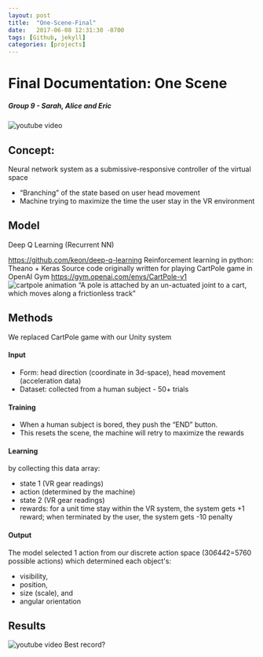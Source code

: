 ```yaml
---
layout: post
title:  "One-Scene-Final"
date:   2017-06-08 12:31:30 -0700
tags: [Github, jekyll]
categories: [projects]
---
```



# Final Documentation: One Scene
##### Group 9 - Sarah, Alice and Eric

![youtube video](https://youtu.be/zwdh9L1OKEc)

## Concept:
Neural network system as a submissive-responsive controller of the virtual space

* “Branching” of the state based on user head movement
* Machine trying to maximize the time the user stay in the VR environment

## Model
Deep Q Learning (Recurrent NN)

https://github.com/keon/deep-q-learning
Reinforcement learning in python: Theano + Keras
Source code originally written for playing CartPole game in OpenAI Gym https://gym.openai.com/envs/CartPole-v1
![cartpole animation](https://gym.openai.com/evaluations/eval_RrBNqWekTmGLCnEkETNIyw)
“A pole is attached by an un-actuated joint to a cart, which moves along a frictionless track”

## Methods
We replaced CartPole game with our Unity system

#### Input
* Form: head direction (coordinate in 3d-space), head movement (acceleration data)
* Dataset: collected from a human subject - 50+ trials

#### Training
* When a human subject is bored, they push the “END” button.
* This resets the scene, the machine will retry to maximize the rewards

#### Learning
by collecting this data array:
* state 1 (VR gear readings)
* action (determined by the machine)
* state 2 (VR gear readings)
* rewards: for a unit time stay within the VR system, the system gets +1 reward; when terminated by the user, the system gets -10 penalty

#### Output
The model selected 1 action from our discrete action space (30*6*4*4*2=5760 possible actions)
which determined each object's:
* visibility,
* position,
* size (scale), and
* angular orientation

## Results
![youtube video](https://youtu.be/zwdh9L1OKEc)
Best record?
